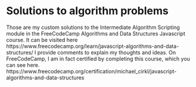 <h1>Solutions to algorithm problems</h1>
Those are my custom solutions to the Intermediate Algorithm Scripting module in the FreeCodeCamp Algorithms and Data Structures Javascript course. It can be visited here
https://www.freecodecamp.org/learn/javascript-algorithms-and-data-structures/
I provide comments to explain my thoughts and ideas. On FreeCodeCamp, I am in fact certified by completing this course, which you can see here. 
https://www.freecodecamp.org/certification/michael_cirkl/javascript-algorithms-and-data-structures
